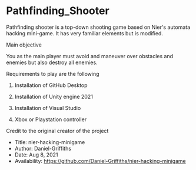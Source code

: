 # Pathfinding_Shooter

Pathfinding shooter is a top-down shooting game based on Nier's automata hacking mini-game. It has very familiar elements but is modified.

Main objective

You as the main player must avoid and maneuver over obstacles and enemies but also destroy all enemies.

Requirements to play are the following

1. Installation of GitHub Desktop

2. Installation of Unity engine 2021

3. Installation of Visual Studio

4. Xbox or Playstation controller


Credit to the original creator of the project
*    Title: nier-hacking-minigame
*    Author: Daniel-Griffiths
*    Date: Aug 8, 2021 
*    Availability: https://github.com/Daniel-Griffiths/nier-hacking-minigame
